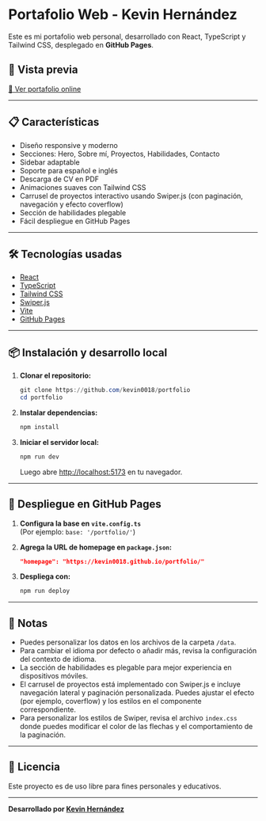 # Portafolio Web - Kevin Hernández

Este es mi portafolio web personal, desarrollado con React, TypeScript y Tailwind CSS, desplegado en **GitHub Pages**.

## 🚀 Vista previa

[🔗 Ver portafolio online](https://kevin0018.github.io/portfolio/)

---

## 📋 Características

- Diseño responsive y moderno
- Secciones: Hero, Sobre mí, Proyectos, Habilidades, Contacto
- Sidebar adaptable
- Soporte para español e inglés
- Descarga de CV en PDF
- Animaciones suaves con Tailwind CSS
- Carrusel de proyectos interactivo usando Swiper.js (con paginación, navegación y efecto coverflow)
- Sección de habilidades plegable
- Fácil despliegue en GitHub Pages

---

## 🛠️ Tecnologías usadas

- [React](https://reactjs.org/)
- [TypeScript](https://www.typescriptlang.org/)
- [Tailwind CSS](https://tailwindcss.com/)
- [Swiper.js](https://swiperjs.com/)
- [Vite](https://vitejs.dev/)
- [GitHub Pages](https://pages.github.com/)

---

## 📦 Instalación y desarrollo local

1. **Clonar el repositorio:**
    ```powershell
    git clone https://github.com/kevin0018/portfolio
    cd portfolio
    ```

2. **Instalar dependencias:**
    ```powershell
    npm install
    ```

3. **Iniciar el servidor local:**
    ```powershell
    npm run dev
    ```
   Luego abre [http://localhost:5173](http://localhost:5173) en tu navegador.

---

## 🚢 Despliegue en GitHub Pages

1. **Configura la base en `vite.config.ts`**  
   (Por ejemplo: `base: '/portfolio/'`)

2. **Agrega la URL de homepage en `package.json`:**
    ```json
    "homepage": "https://kevin0018.github.io/portfolio/"
    ```

3. **Despliega con:**
    ```powershell
    npm run deploy
    ```

---

## 📝 Notas

- Puedes personalizar los datos en los archivos de la carpeta `/data`.
- Para cambiar el idioma por defecto o añadir más, revisa la configuración del contexto de idioma.
- La sección de habilidades es plegable para mejor experiencia en dispositivos móviles.
- El carrusel de proyectos está implementado con Swiper.js e incluye navegación lateral y paginación personalizada.
  Puedes ajustar el efecto (por ejemplo, coverflow) y los estilos en el componente correspondiente.
- Para personalizar los estilos de Swiper, revisa el archivo `index.css` donde puedes modificar el color de las flechas
  y el comportamiento de la paginación.

---

## 📄 Licencia

Este proyecto es de uso libre para fines personales y educativos.

---

**Desarrollado por [Kevin Hernández](https://github.com/kevin0018)**